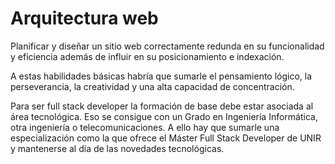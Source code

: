 # Arquitectura web

Planificar y diseñar un sitio web correctamente redunda en su funcionalidad y eficiencia además de influir en su posicionamiento e indexación.

A estas habilidades básicas habría que sumarle el pensamiento lógico, la perseverancia, la creatividad y una alta capacidad de concentración.

Para ser full stack developer la formación de base debe estar asociada al área tecnológica. Eso se consigue con un Grado en Ingeniería Informática, otra ingeniería o telecomunicaciones. A ello hay que sumarle una especialización como la que ofrece el Máster Full Stack Developer de UNIR y mantenerse al día de las novedades tecnológicas.
